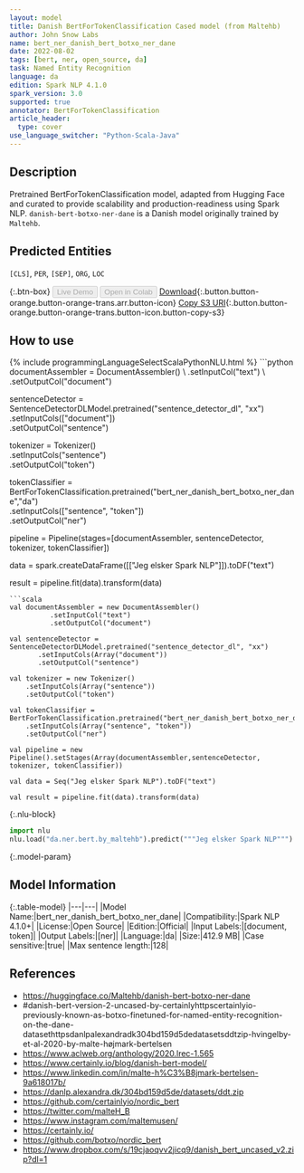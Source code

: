 ```yaml
---
layout: model
title: Danish BertForTokenClassification Cased model (from Maltehb)
author: John Snow Labs
name: bert_ner_danish_bert_botxo_ner_dane
date: 2022-08-02
tags: [bert, ner, open_source, da]
task: Named Entity Recognition
language: da
edition: Spark NLP 4.1.0
spark_version: 3.0
supported: true
annotator: BertForTokenClassification
article_header:
  type: cover
use_language_switcher: "Python-Scala-Java"
---
```


## Description

Pretrained BertForTokenClassification model, adapted from Hugging Face and curated to provide scalability and production-readiness using Spark NLP. `danish-bert-botxo-ner-dane` is a Danish model originally trained by `Maltehb`.

## Predicted Entities

`[CLS]`, `PER`, `[SEP]`, `ORG`, `LOC`

{:.btn-box}
<button class="button button-orange" disabled>Live Demo</button>
<button class="button button-orange" disabled>Open in Colab</button>
[Download](https://s3.amazonaws.com/auxdata.johnsnowlabs.com/public/models/bert_ner_danish_bert_botxo_ner_dane_da_4.1.0_3.0_1659456127031.zip){:.button.button-orange.button-orange-trans.arr.button-icon}
[Copy S3 URI](s3://auxdata.johnsnowlabs.com/public/models/bert_ner_danish_bert_botxo_ner_dane_da_4.1.0_3.0_1659456127031.zip){:.button.button-orange.button-orange-trans.button-icon.button-copy-s3}

## How to use



<div class="tabs-box" markdown="1">
{% include programmingLanguageSelectScalaPythonNLU.html %}
```python
documentAssembler = DocumentAssembler() \
        .setInputCol("text") \
        .setOutputCol("document")

sentenceDetector = SentenceDetectorDLModel.pretrained("sentence_detector_dl", "xx")\
       .setInputCols(["document"])\
       .setOutputCol("sentence")

tokenizer = Tokenizer() \
    .setInputCols("sentence") \
    .setOutputCol("token")

tokenClassifier = BertForTokenClassification.pretrained("bert_ner_danish_bert_botxo_ner_dane","da") \
    .setInputCols(["sentence", "token"]) \
    .setOutputCol("ner")

pipeline = Pipeline(stages=[documentAssembler, sentenceDetector, tokenizer, tokenClassifier])

data = spark.createDataFrame([["Jeg elsker Spark NLP"]]).toDF("text")

result = pipeline.fit(data).transform(data)
```
```scala
val documentAssembler = new DocumentAssembler() 
          .setInputCol("text") 
          .setOutputCol("document")

val sentenceDetector = SentenceDetectorDLModel.pretrained("sentence_detector_dl", "xx")
       .setInputCols(Array("document"))
       .setOutputCol("sentence")

val tokenizer = new Tokenizer() 
    .setInputCols(Array("sentence"))
    .setOutputCol("token")

val tokenClassifier = BertForTokenClassification.pretrained("bert_ner_danish_bert_botxo_ner_dane","da") 
    .setInputCols(Array("sentence", "token")) 
    .setOutputCol("ner")

val pipeline = new Pipeline().setStages(Array(documentAssembler,sentenceDetector, tokenizer, tokenClassifier))

val data = Seq("Jeg elsker Spark NLP").toDF("text")

val result = pipeline.fit(data).transform(data)
```


{:.nlu-block}
```python
import nlu
nlu.load("da.ner.bert.by_maltehb").predict("""Jeg elsker Spark NLP""")
```

</div>

{:.model-param}
## Model Information

{:.table-model}
|---|---|
|Model Name:|bert_ner_danish_bert_botxo_ner_dane|
|Compatibility:|Spark NLP 4.1.0+|
|License:|Open Source|
|Edition:|Official|
|Input Labels:|[document, token]|
|Output Labels:|[ner]|
|Language:|da|
|Size:|412.9 MB|
|Case sensitive:|true|
|Max sentence length:|128|

## References

- https://huggingface.co/Maltehb/danish-bert-botxo-ner-dane
- #danish-bert-version-2-uncased-by-certainlyhttpscertainlyio-previously-known-as-botxo-finetuned-for-named-entity-recognition-on-the-dane-datasethttpsdanlpalexandradk304bd159d5dedatasetsddtzip-hvingelby-et-al-2020-by-malte-højmark-bertelsen
- https://www.aclweb.org/anthology/2020.lrec-1.565
- https://www.certainly.io/blog/danish-bert-model/
- https://www.linkedin.com/in/malte-h%C3%B8jmark-bertelsen-9a618017b/
- https://danlp.alexandra.dk/304bd159d5de/datasets/ddt.zip
- https://github.com/certainlyio/nordic_bert
- https://twitter.com/malteH_B
- https://www.instagram.com/maltemusen/
- https://certainly.io/
- https://github.com/botxo/nordic_bert
- https://www.dropbox.com/s/19cjaoqvv2jicq9/danish_bert_uncased_v2.zip?dl=1